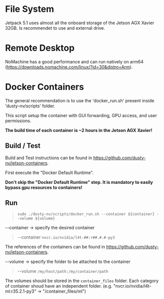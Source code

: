 # File System

Jetpack 5.1 uses almost all the onboard storage of the Jetson AGX Xavier 32GB. Is recommendet to use and external drive.

# Remote Desktop

NoMachine has a good performance and can run natively on arm64 (https://downloads.nomachine.com/linux/?id=30&distro=Arm).



# Docker Containers

The general recommendation is to use the 'docker_run.sh' present inside 'dusty-nv/scripts' folder.

This script setup the container with GUI forwarding, GPU access, and user permissions.

**The build time of each container is ~2 hours in the Jetson AGX Xavier!**

## Build / Test

Build and Test instructions can be found in https://github.com/dusty-nv/jetson-containers.

First execute the "Docker Default Runtime".

**Don't skip the "Docker Default Runtime" step. It is mandatory to easily bypass gpu resources to containers!**



## Run

> `sudo ./dusty-nv/scripts/docker_run.sh --container ${container} --volume ${volume}`

--container -> specify the desired container

> --container `nvcr.io/nvidia/l4t-##:r##.#.#-py3`

The references of the containers can be found in https://github.com/dusty-nv/jetson-containers.

--volume -> specify the folder to be attached to the container

> --volume `/my/host/path:/my/container/path`

The volumes should be stored in the `container_files` folder. Each category of container shoud have an independent folder. (e.g. "nvcr.io/nvidia/l4t-ml:r35.2.1-py3" -> "/container_files/ml")
